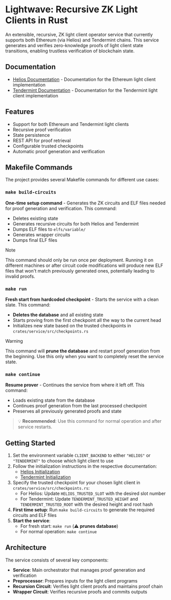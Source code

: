 # Lightwave: Recursive ZK Light Clients in Rust

An extensible, recursive, ZK light client operator service that currently supports both Ethereum (via Helios) and Tendermint chains. This service generates and verifies zero-knowledge proofs of light client state transitions, enabling trustless verification of blockchain state.

## Documentation

- [Helios Documentation](docs/integrations/HELIOS.md) - Documentation for the Ethereum light client implementation
- [Tendermint Documentation](docs/integrations/TENDERMINT.md) - Documentation for the Tendermint light client implementation

## Features

- Support for both Ethereum and Tendermint light clients
- Recursive proof verification
- State persistence
- REST API for proof retrieval
- Configurable trusted checkpoints
- Automatic proof generation and verification

## Makefile Commands

The project provides several Makefile commands for different use cases:

### `make build-circuits`
**One-time setup command** - Generates the ZK circuits and ELF files needed for proof generation and verification. This command:
- Deletes existing state
- Generates recursive circuits for both Helios and Tendermint
- Dumps ELF files to `elfs/variable/`
- Generates wrapper circuits
- Dumps final ELF files

> [!NOTE] 
> This command should only be run once per deployment. Running it on different machines or
> after circuit code modifications will produce new ELF files that won't match previously 
> generated ones, potentially leading to invalid proofs.

### `make run`
**Fresh start from hardcoded checkpoint** - Starts the service with a clean slate. This command:
- **Deletes the database** and all existing state
- Starts proving from the first checkpoint all the way to the current head
- Initializes new state based on the trusted checkpoints in `crates/service/src/checkpoints.rs`

> [!WARNING]
> This command will **prune the database** and restart proof generation from the beginning. 
> Use this only when you want to completely reset the service state.

### `make continue`
**Resume prover** - Continues the service from where it left off. This command:
- Loads existing state from the database
- Continues proof generation from the last processed checkpoint
- Preserves all previously generated proofs and state

> 💡 **Recommended**: Use this command for normal operation and after service restarts.

## Getting Started

1. Set the environment variable `CLIENT_BACKEND` to either `"HELIOS"` or `"TENDERMINT"` to choose which light client to use
2. Follow the initialization instructions in the respective documentation:
   - [Helios Initialization](docs/integrations/HELIOS.md#re-initialization)
   - [Tendermint Initialization](docs/integrations/TENDERMINT.md#re-initialization)
3. Specify the trusted checkpoint for your chosen light client in `crates/service/src/checkpoints.rs`:
   - For Helios: Update `HELIOS_TRUSTED_SLOT` with the desired slot number
   - For Tendermint: Update `TENDERMINT_TRUSTED_HEIGHT` and `TENDERMINT_TRUSTED_ROOT` with the desired height and root hash
4. **First time setup**: Run `make build-circuits` to generate the required circuits and ELF files
5. **Start the service**: 
   - For fresh start: `make run` (⚠️ **prunes database**)
   - For normal operation: `make continue`

## Architecture

The service consists of several key components:

- **Service**: Main orchestrator that manages proof generation and verification
- **Preprocessor**: Prepares inputs for the light client programs
- **Recursion Circuit**: Verifies light client proofs and maintains proof chain
- **Wrapper Circuit**: Verifies recursive proofs and commits outputs

